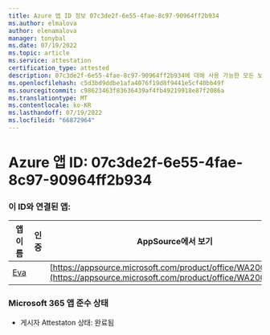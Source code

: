 ```yaml
---
title: Azure 앱 ID 정보 07c3de2f-6e55-4fae-8c97-90964ff2b934
ms.author: elmalova
author: elenamalova
manager: tonybal
ms.date: 07/19/2022
ms.topic: article
ms.service: attestation
certification_type: attested
description: 07c3de2f-6e55-4fae-8c97-90964ff2b934에 대해 사용 가능한 모든 보안 및 규정 준수 정보입니다.
ms.openlocfilehash: c5d3bd9ddbe1afa4076f19d8f9441e5cf40bb49f
ms.sourcegitcommit: c98623463f83636439af4fb49219918e87f2086a
ms.translationtype: MT
ms.contentlocale: ko-KR
ms.lasthandoff: 07/19/2022
ms.locfileid: "66872964"
---
```

# <a name="azure-app-id-07c3de2f-6e55-4fae-8c97-90964ff2b934"></a>Azure 앱 ID: 07c3de2f-6e55-4fae-8c97-90964ff2b934


### <a name="apps-associated-with-this-id"></a>이 ID와 연결된 앱:
| **앱 이름** | **인증** | **AppSource에서 보기** |
|--------------|---------------|-----------------------|
| [Eva](../forward/WA200004345.md) |  | [https://appsource.microsoft.com/product/office/WA200004345](https://appsource.microsoft.com/product/office/WA200004345) |

### <a name="microsoft-365-app-compliance-status"></a>Microsoft 365 앱 준수 상태
- 게시자 Attestaton 상태: 완료됨
